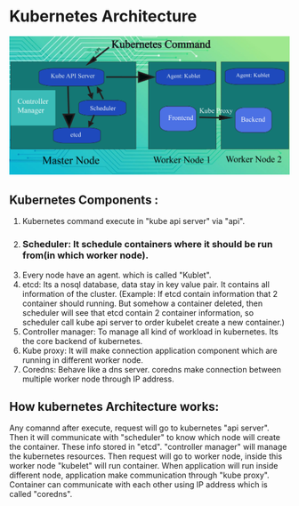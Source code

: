 # Kubernetes Architecture

![Image Alt](https://github.com/sheikhsalmanhossain/kubernetes/blob/17a97d7653587ef0c2cb61fe973ad6b30d9bf2b3/kubernetes%20architecture/Kubernetes%20Architecture.jpg)

## Kubernetes Components :

1) Kubernetes command execute in "kube api server" via "api".
2) ### Scheduler: It schedule containers where it should be run from(in which worker node).
3) Every node have an agent. which is called "Kublet".
4) etcd: Its a nosql database, data stay in key value pair. It contains all information of the cluster. (Example: If etcd contain information that 2 container should running. But somehow a container deleted, then scheduler will see that etcd contain 2 container information, so scheduler call kube api server to order kubelet create a new container.)
5) Controller manager: To manage all kind of workload in kubernetes. Its the core backend of kubernetes.
6) Kube proxy: It will make connection application component which are running in different worker node.
7) Coredns: Behave like a dns server. coredns make connection between multiple worker node through IP address.
 
## How kubernetes Architecture works:

Any comannd after execute, request will go to kubernetes "api server". Then it will communicate with "scheduler" to know which node will create the container. These info stored in "etcd". "controller manager" will manage the kubernetes resources. Then request will go to worker node, inside this worker node "kubelet" will run container. When application will run inside different node, application make communication through "kube proxy". Container can communicate with each other using IP address which is called "coredns".
